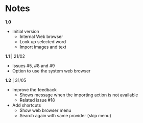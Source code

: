 # Notes

**1.0**

* Initial version
  * Internal Web browser
  * Look up selected word
  * Import images and text

**1.1** | 21/02

* Issues #5, #8 and #9
* Option to use the system web browser

**1.2** | 31/05

* Improve the feedback
  * Shows message when the importing action is not available
  * Related issue #18
* Add shortcuts
  * Show web browser menu
  * Search again with same provider (skip menu)